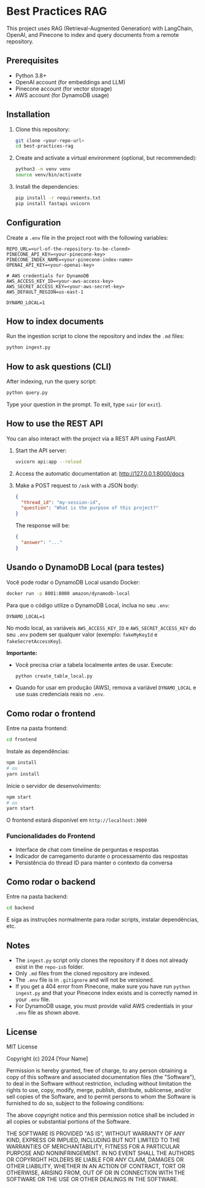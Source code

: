# Best Practices RAG

This project uses RAG (Retrieval-Augmented Generation) with LangChain, OpenAI, and Pinecone to index and query documents from a remote repository.

## Prerequisites

- Python 3.8+
- OpenAI account (for embeddings and LLM)
- Pinecone account (for vector storage)
- AWS account (for DynamoDB usage)

## Installation

1. Clone this repository:
   ```bash
   git clone <your-repo-url>
   cd best-practices-rag
   ```

2. Create and activate a virtual environment (optional, but recommended):
   ```bash
   python3 -m venv venv
   source venv/bin/activate
   ```

3. Install the dependencies:
   ```bash
   pip install -r requirements.txt
   pip install fastapi uvicorn
   ```

## Configuration

Create a `.env` file in the project root with the following variables:

```
REPO_URL=<url-of-the-repository-to-be-cloned>
PINECONE_API_KEY=<your-pinecone-key>
PINECONE_INDEX_NAME=<your-pinecone-index-name>
OPENAI_API_KEY=<your-openai-key>

# AWS credentials for DynamoDB
AWS_ACCESS_KEY_ID=<your-aws-access-key>
AWS_SECRET_ACCESS_KEY=<your-aws-secret-key>
AWS_DEFAULT_REGION=us-east-1

DYNAMO_LOCAL=1
```

## How to index documents

Run the ingestion script to clone the repository and index the `.md` files:

```bash
python ingest.py
```

## How to ask questions (CLI)

After indexing, run the query script:

```bash
python query.py
```

Type your question in the prompt. To exit, type `sair` (or `exit`).

## How to use the REST API

You can also interact with the project via a REST API using FastAPI.

1. Start the API server:
   ```bash
   uvicorn api:app --reload
   ```

2. Access the automatic documentation at:
   http://127.0.0.1:8000/docs

3. Make a POST request to `/ask` with a JSON body:
   ```json
   {
     "thread_id": "my-session-id",
     "question": "What is the purpose of this project?"
   }
   ```
   The response will be:
   ```json
   {
     "answer": "..."
   }
   ```

## Usando o DynamoDB Local (para testes)

Você pode rodar o DynamoDB Local usando Docker:

```bash
docker run -p 8001:8000 amazon/dynamodb-local
```

Para que o código utilize o DynamoDB Local, inclua no seu `.env`:

```
DYNAMO_LOCAL=1
```

No modo local, as variáveis `AWS_ACCESS_KEY_ID` e `AWS_SECRET_ACCESS_KEY` do seu `.env` podem ser qualquer valor (exemplo: `fakeMyKeyId` e `fakeSecretAccessKey`).

**Importante:**
- Você precisa criar a tabela localmente antes de usar. Execute:
  ```bash
  python create_table_local.py
  ```
- Quando for usar em produção (AWS), remova a variável `DYNAMO_LOCAL` e use suas credenciais reais no `.env`.

## Como rodar o frontend

Entre na pasta frontend:
```bash
cd frontend
```

Instale as dependências:
```bash
npm install
# ou
yarn install
```

Inicie o servidor de desenvolvimento:
```bash
npm start
# ou
yarn start
```

O frontend estará disponível em `http://localhost:3000`

### Funcionalidades do Frontend
- Interface de chat com timeline de perguntas e respostas
- Indicador de carregamento durante o processamento das respostas
- Persistência do thread ID para manter o contexto da conversa

## Como rodar o backend

Entre na pasta backend:
```bash
cd backend
```
E siga as instruções normalmente para rodar scripts, instalar dependências, etc.

## Notes

- The `ingest.py` script only clones the repository if it does not already exist in the `repo-isb` folder.
- Only `.md` files from the cloned repository are indexed.
- The `.env` file is in `.gitignore` and will not be versioned.
- If you get a 404 error from Pinecone, make sure you have run `python ingest.py` and that your Pinecone index exists and is correctly named in your `.env` file.
- For DynamoDB usage, you must provide valid AWS credentials in your `.env` file as shown above.

## License

MIT License

Copyright (c) 2024 [Your Name]

Permission is hereby granted, free of charge, to any person obtaining a copy
of this software and associated documentation files (the "Software"), to deal
in the Software without restriction, including without limitation the rights
to use, copy, modify, merge, publish, distribute, sublicense, and/or sell
copies of the Software, and to permit persons to whom the Software is
furnished to do so, subject to the following conditions:

The above copyright notice and this permission notice shall be included in all
copies or substantial portions of the Software.

THE SOFTWARE IS PROVIDED "AS IS", WITHOUT WARRANTY OF ANY KIND, EXPRESS OR
IMPLIED, INCLUDING BUT NOT LIMITED TO THE WARRANTIES OF MERCHANTABILITY,
FITNESS FOR A PARTICULAR PURPOSE AND NONINFRINGEMENT. IN NO EVENT SHALL THE
AUTHORS OR COPYRIGHT HOLDERS BE LIABLE FOR ANY CLAIM, DAMAGES OR OTHER
LIABILITY, WHETHER IN AN ACTION OF CONTRACT, TORT OR OTHERWISE, ARISING FROM,
OUT OF OR IN CONNECTION WITH THE SOFTWARE OR THE USE OR OTHER DEALINGS IN THE
SOFTWARE. 